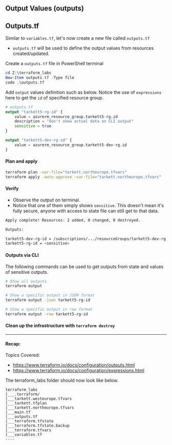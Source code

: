 ## Output Values (outputs)

## Outputs.tf

Similar to `variables.tf`, let's now create a new file called `outputs.tf`

* `outputs.tf` will be used to define the output values from resources created/updated.

Create a `outputs.tf` file in PowerShell terminal

```powershell
cd Z:\terraform_labs
New-Item outputs.tf -Type file
code .\outputs.tf
```

Add `output` values definition such as below. Notice the use of `expressions` here to get the `id` of specified resource group.

```terraform
# outputs.tf
output "tarkett5-rg-id" {
    value = azurerm_resource_group.tarkett5-rg.id
    description = "don't show actual data on CLI output"
    sensitive = true
}

output "tarkett5-dev-rg-id" {    
    value = azurerm_resource_group.tarkett5-dev-rg.id
}
```

#### Plan and apply

```bash
terraform plan -var-file="tarkett.northeurope.tfvars"
terraform apply -auto-approve -var-file="tarkett.northeurope.tfvars"
```

#### Verify

* Observe the output on terminal.
* Notice that one of them simply shows `sensitive`. This doesn't mean it's fully secure, anyone with access to state file can still get to that data.

```bash
Apply complete! Resources: 2 added, 0 changed, 0 destroyed.

Outputs:

tarkett5-dev-rg-id = /subscriptions/.../resourceGroups/tarkett5-dev-rg
tarkett5-rg-id = <sensitive>
```

#### Outputs via CLI

The following commands can be used to get outputs from state and values of sensitive outputs.

```bash
# Show all outputs
terraform output
```

```bash
# Show a specific output in JSON format
terraform output -json tarkett5-rg-id
```

```bash
# Show a specific output in raw format
terraform output -raw tarkett5-rg-id
```

#### Clean up the infrastructure with `terraform destroy`

----

#### Recap:

Topics Covered: 
* https://www.terraform.io/docs/configuration/outputs.html
* https://www.terraform.io/docs/configuration/expressions.html

The terraform_labs folder should now look like below.

```
terraform_labs
|___.terraform/ 
|___tarkett.westeurope.tfvars
|___tarkett.tfplan
|___tarkett.northeurope.tfvars
|___main.tf
|___outputs.tf
|___terraform.tfstate
|___terraform.tfstate.backup
|___terraform.tfvars
|___variables.tf
----